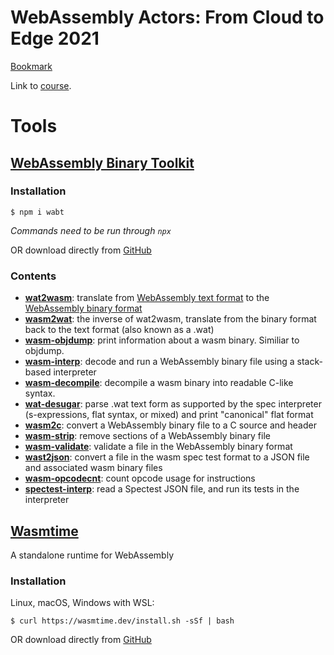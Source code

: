 # WebAssembly Actors: From Cloud to Edge 2021

[Bookmark](https://learning.edx.org/course/course-v1:LinuxFoundationX+LFD134x+1T2021/block-v1:LinuxFoundationX+LFD134x+1T2021+type@sequential+block@2088e5f80e6f4fad8d0ea239f869fc51/block-v1:LinuxFoundationX+LFD134x+1T2021+type@vertical+block@da22a5a3dc964b6a9c35944eb1396f12)

Link to [course](https://learning.edx.org/course/course-v1:LinuxFoundationX+LFD134x+1T2021/home).

# Tools

## [WebAssembly Binary Toolkit](https://github.com/WebAssembly/wabt)

### Installation

```
$ npm i wabt
```
*Commands need to be run through `npx`*

OR download directly from [GitHub](https://github.com/WebAssembly/wabt/releases)

### Contents

- [**wat2wasm**](https://webassembly.github.io/wabt/doc/wat2wasm.1.html): translate from [WebAssembly text format](https://webassembly.github.io/spec/core/text/index.html) to the [WebAssembly binary format](https://webassembly.github.io/spec/core/binary/index.html)
- [**wasm2wat**](https://webassembly.github.io/wabt/doc/wasm2wat.1.html): the inverse of wat2wasm, translate from the binary format back to the text format (also known as a .wat)
- [**wasm-objdump**](https://webassembly.github.io/wabt/doc/wasm-objdump.1.html): print information about a wasm binary. Similiar to objdump.
- [**wasm-interp**](https://webassembly.github.io/wabt/doc/wasm-interp.1.html): decode and run a WebAssembly binary file using a stack-based interpreter
- [**wasm-decompile**](https://webassembly.github.io/wabt/doc/wasm-decompile.1.html): decompile a wasm binary into readable C-like syntax.
- [**wat-desugar**](https://webassembly.github.io/wabt/doc/wat-desugar.1.html): parse .wat text form as supported by the spec interpreter (s-expressions, flat syntax, or mixed) and print "canonical" flat format
- [**wasm2c**](https://webassembly.github.io/wabt/doc/wasm2c.1.html): convert a WebAssembly binary file to a C source and header
- [**wasm-strip**](https://webassembly.github.io/wabt/doc/wasm-strip.1.html): remove sections of a WebAssembly binary file
- [**wasm-validate**](https://webassembly.github.io/wabt/doc/wasm-validate.1.html): validate a file in the WebAssembly binary format
- [**wast2json**](https://webassembly.github.io/wabt/doc/wast2json.1.html): convert a file in the wasm spec test format to a JSON file and associated wasm binary files
- [**wasm-opcodecnt**](https://webassembly.github.io/wabt/doc/wasm-opcodecnt.1.html): count opcode usage for instructions
- [**spectest-interp**](https://webassembly.github.io/wabt/doc/spectest-interp.1.html): read a Spectest JSON file, and run its tests in the interpreter

## [Wasmtime](https://github.com/bytecodealliance/wasmtime)

A standalone runtime for WebAssembly

### Installation

Linux, macOS, Windows with WSL:
```
$ curl https://wasmtime.dev/install.sh -sSf | bash
```

OR download directly from [GitHub](https://github.com/bytecodealliance/wasmtime/releases)
